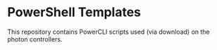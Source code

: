 # PowerShell Templates
This repository contains PowerCLI scripts used (via download) on the photon controllers. 
